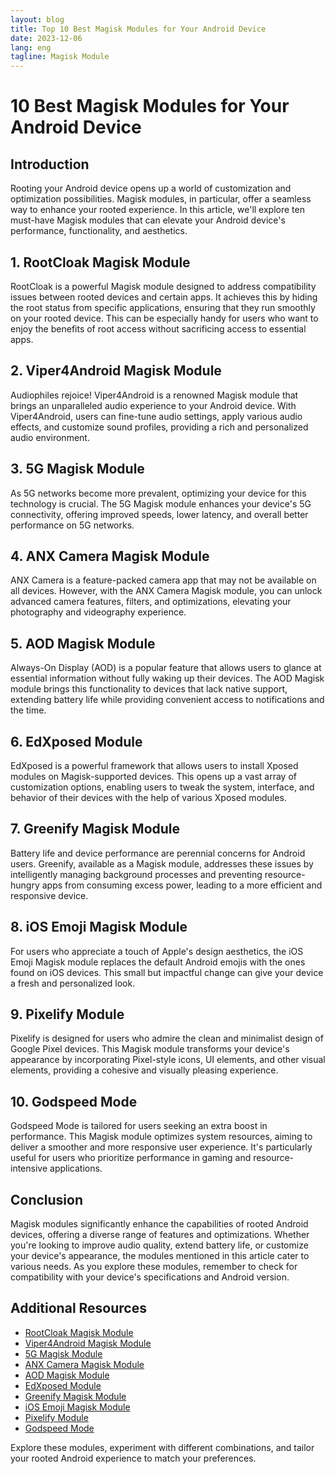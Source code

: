 ```yaml
---
layout: blog
title: Top 10 Best Magisk Modules for Your Android Device
date: 2023-12-06
lang: eng
tagline: Magisk Module
---
```


# 10 Best Magisk Modules for Your Android Device

## Introduction

Rooting your Android device opens up a world of customization and optimization possibilities. Magisk modules, in particular, offer a seamless way to enhance your rooted experience. In this article, we'll explore ten must-have Magisk modules that can elevate your Android device's performance, functionality, and aesthetics.

## 1. RootCloak Magisk Module

RootCloak is a powerful Magisk module designed to address compatibility issues between rooted devices and certain apps. It achieves this by hiding the root status from specific applications, ensuring that they run smoothly on your rooted device. This can be especially handy for users who want to enjoy the benefits of root access without sacrificing access to essential apps.

## 2. Viper4Android Magisk Module

Audiophiles rejoice! Viper4Android is a renowned Magisk module that brings an unparalleled audio experience to your Android device. With Viper4Android, users can fine-tune audio settings, apply various audio effects, and customize sound profiles, providing a rich and personalized audio environment.

## 3. 5G Magisk Module

As 5G networks become more prevalent, optimizing your device for this technology is crucial. The 5G Magisk module enhances your device's 5G connectivity, offering improved speeds, lower latency, and overall better performance on 5G networks.

## 4. ANX Camera Magisk Module

ANX Camera is a feature-packed camera app that may not be available on all devices. However, with the ANX Camera Magisk module, you can unlock advanced camera features, filters, and optimizations, elevating your photography and videography experience.

## 5. AOD Magisk Module

Always-On Display (AOD) is a popular feature that allows users to glance at essential information without fully waking up their devices. The AOD Magisk module brings this functionality to devices that lack native support, extending battery life while providing convenient access to notifications and the time.

## 6. EdXposed Module

EdXposed is a powerful framework that allows users to install Xposed modules on Magisk-supported devices. This opens up a vast array of customization options, enabling users to tweak the system, interface, and behavior of their devices with the help of various Xposed modules.

## 7. Greenify Magisk Module

Battery life and device performance are perennial concerns for Android users. Greenify, available as a Magisk module, addresses these issues by intelligently managing background processes and preventing resource-hungry apps from consuming excess power, leading to a more efficient and responsive device.

## 8. iOS Emoji Magisk Module

For users who appreciate a touch of Apple's design aesthetics, the iOS Emoji Magisk module replaces the default Android emojis with the ones found on iOS devices. This small but impactful change can give your device a fresh and personalized look.

## 9. Pixelify Module

Pixelify is designed for users who admire the clean and minimalist design of Google Pixel devices. This Magisk module transforms your device's appearance by incorporating Pixel-style icons, UI elements, and other visual elements, providing a cohesive and visually pleasing experience.

## 10. Godspeed Mode

Godspeed Mode is tailored for users seeking an extra boost in performance. This Magisk module optimizes system resources, aiming to deliver a smoother and more responsive user experience. It's particularly useful for users who prioritize performance in gaming and resource-intensive applications.

## Conclusion

Magisk modules significantly enhance the capabilities of rooted Android devices, offering a diverse range of features and optimizations. Whether you're looking to improve audio quality, extend battery life, or customize your device's appearance, the modules mentioned in this article cater to various needs. As you explore these modules, remember to check for compatibility with your device's specifications and Android version.

## Additional Resources

- [RootCloak Magisk Module](#link_to_repository)
- [Viper4Android Magisk Module](#link_to_repository)
- [5G Magisk Module](#link_to_repository)
- [ANX Camera Magisk Module](#link_to_repository)
- [AOD Magisk Module](#link_to_repository)
- [EdXposed Module](#link_to_repository)
- [Greenify Magisk Module](#link_to_repository)
- [iOS Emoji Magisk Module](#link_to_repository)
- [Pixelify Module](#link_to_repository)
- [Godspeed Mode](#link_to_repository)

Explore these modules, experiment with different combinations, and tailor your rooted Android experience to match your preferences.

